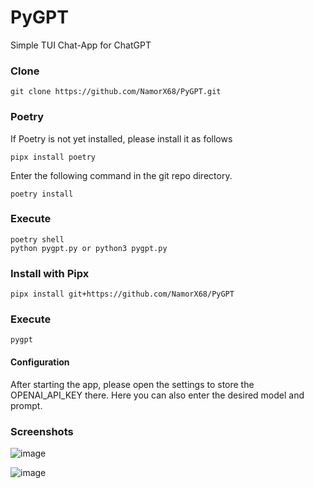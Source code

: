 # PyGPT
Simple TUI Chat-App for ChatGPT

### Clone
`git clone https://github.com/NamorX68/PyGPT.git`

### Poetry
If Poetry is not yet installed, please install it as follows

`pipx install poetry`

Enter the following command in the git repo directory.

`poetry install`

### Execute
```
poetry shell
python pygpt.py or python3 pygpt.py
```

### Install with Pipx
```
pipx install git+https://github.com/NamorX68/PyGPT
```
### Execute
```
pygpt
```
#### Configuration
After starting the app, please open the settings to store the OPENAI_API_KEY there.
Here you can also enter the desired model and prompt.

### Screenshots
![image](https://github.com/NamorX68/PyGPT/assets/84579594/80376d78-f8c8-4040-b236-750ac5e5461a)

![image](https://github.com/NamorX68/PyGPT/assets/84579594/2cb63bde-7542-4517-ab61-edf206d4c968)






